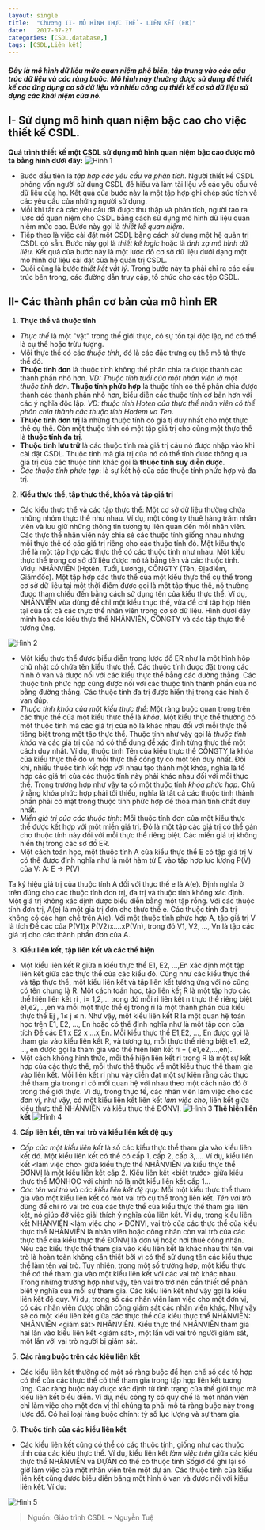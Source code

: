 ```yaml
---
layout: single
title:  "Chương II- MÔ HÌNH THỰC THỂ - LIÊN KẾT (ER)"
date:   2017-07-27
categories: [CSDL,database,]
tags: [CSDL,Liên kết]
---
```


##### Đây là mô hình dữ liệu mức quan niệm phổ biến, tập trung vào các cấu trúc dữ liệu và các ràng buộc. Mô hình này thường được sử dụng để thiết kế các ứng dụng cơ sở dữ liệu và nhiều công cụ thiết kế cơ sở dữ liệu sử dụng các khái niệm của nó.


## I- Sử dụng mô hình quan niệm bậc cao cho việc thiết kế CSDL.

**Quá trình thiết kế một CSDL sử dụng mô hình quan niệm bậc cao được mô tả bằng hình dưới đây:**
![Hình 1](\assets\img\csdl\DLBacCao.PNG)
 * Bước đầu tiên là _tập hợp các yêu cầu và phân tích_. Người thiết kế CSDL phỏng vấn người sử dụng CSDL để hiểu và làm tài liệu về các yêu cầu về dữ liệu của họ. Kết quả của bước này là một tập hợp ghi chép súc tích về các yêu cầu của những người sử dụng.
 * Mỗi khi tất cả các yêu cầu đã được thu thập và phân tích, người tạo ra lược đồ quan niệm cho CSDL bằng cách sử dụng mô hình dữ liệu quan niệm mức cao. Bước này gọi là _thiết kế quan niệm_.
 * Tiếp theo là việc cài đặt một CSDL bằng cách sử dụng một hệ quản trị CSDL có sẵn. Bước này gọi là _thiết kế logic_ hoặc là _ánh xạ mô hình dữ liệu_. Kết quả của bước này là một lược đồ cơ sở dữ liệu dưới dạng một mô hình dữ liệu cài đặt của hệ quản trị CSDL.
 * Cuối cùng là bước _thiết kết vật lý_. Trong bước này ta phải chỉ ra các cấu trúc bên trong, các đường dẫn truy cập, tổ chức cho các tệp CSDL.

## II- Các thành phần cơ bản của mô hình ER

1. **Thực thể và thuộc tính**

 * _Thực thể_ là một "vật" trong thế giới thực, có sự tồn tại độc lập, nó có thể là cụ thể hoặc trừu tượng.
 * Mỗi thực thể có các _thuộc tính_, đó là các đặc trưng cụ thể mô tả thực thể đó.
 * **Thuộc tính đơn** là thuộc tính không thể phân chia ra được thành các thành phần nhỏ hơn. _VD: Thuộc tính tuổi của một nhân viên là một thuộc tính đơn_. **Thuộc tính phức hợp** là thuộc tính có thể phân chia được thành các thành phần nhỏ hơn, biểu diễn các thuộc tính cơ bản hơn với các ý nghĩa độc lập. _VD: thuộc tính Hoten của thực thể nhân viên có thể phân chia thành các thuộc tính Hodem va Ten_.
 * **Thuộc tính đơn trị** là những thuộc tính có giá tị duy nhất cho một thực thể cụ thể. Còn một thuộc tính có một tập giá trị cho cùng một thực thể là **thuộc tính đa trị**.
 * **Thuộc tính lưu trữ** là các thuộc tính mà giá trị cảu nó được nhập vào khi cài đặt CSDL. Thuộc tính mà giá trị của nó có thể tính được thông qua giá trị của các thuộc tính khác gọi là **thuộc tính suy diễn được**.
 * _Các thuộc tính phức tạp_: là sự kết hộ của các thuộc tính phức hợp và đa trị.

2. **Kiểu thực thể, tập thực thể, khóa và tập giá trị**

 * Các kiểu thực thể và các tập thực thể: Một cơ sở dữ liệu thường chứa những nhóm thực thể như nhau. Ví dụ, một công ty thuê hàng trăm nhân viên và lưu giữ những thông tin tương tự liên quan đến mỗi nhân viên. Các thực thể nhân viên này chia sẻ các thuộc tính giống nhau nhưng mỗi thực thể có các giá trị riêng cho các thuộc tính đó. Một kiểu thực thể là một tập hợp các thực thể có các thuộc tính như nhau. Một kiểu thực thể trong cơ sở dữ liệu được mô tả bằng tên và các thuộc tính. Vídụ: NHÂNVIÊN (Họtên, Tuổi, Lương), CÔNGTY (Tên, Địađiểm, Giámđốc). Một tập hợp các thực thể của một kiểu thực thể cụ thể trong cơ sở dữ liệu tại một thời điểm được gọi là một tập thực thể, nó thường được tham chiếu đến bằng cách sử dụng tên của kiểu thực thể. Ví dụ, NHÂNVIÊN vừa dùng để chỉ một kiểu thực thể, vừa để chỉ tập hợp hiện tại của tất cả các thực thể nhân viên trong cơ sở dữ liệu. Hình dưới đây minh họa các kiểu thực thể NHÂNVIÊN, CÔNGTY và các tập thực thể tương ứng.

![Hình 2](\assets\img\csdl\kieuThucThe.PNG)

 * Một kiểu thực thể được biểu diễn trong lược đồ ER như là một hình hôp chữ nhật có chứa tên kiểu thực thể. Các thuộc tính được đặt trong các hình ô van và được nối với các kiểu thực thể bằng các đường thẳng. Các thuộc tính phức hợp cũng được nối với các thuộc tính thành phần của nó bằng đường thẳng. Các thuộc tính đa trị được hiển thị trong các hình ô van đúp.
 * _Thuộc tính khóa của một kiểu thực thể_: Một ràng buộc quan trọng trên các thực thể của một kiểu thực thể là _khóa_. Một kiểu thực thể thường có một thuộc tính mà các giá trị của nó là khác nhau đối với mỗi thực thể tiêng biệt trong một tập thực thể. Thuộc tính như vậy gọi là _thuộc tính khóa_ và các giá trị của nó có thể dung để xác định từng thực thể một cách duy nhất. Ví dụ, thuộc tính Tên của kiểu thực thể CÔNGTY là khóa của kiểu thực thể đó vì mỗi thực thể công ty có một tên duy nhất. Đôi khi, nhiều thuộc tính kết hợp với nhau tạo thành một khóa, nghĩa là tổ hợp các giá trị của các thuộc tính này phải khác nhau đối với mỗi thực thể. Trong trường hợp như vậy ta có một thuộc tính _khóa phức hợp_. Chú ý rằng khóa phức hợp phải tối thiểu, nghĩa là tất cả các thuộc tính thành phần phải có mặt trong thuộc tính phức hợp để thỏa mãn tính chất duy nhất. 
 * _Miền giá trị của các thuộc tính_: Mỗi thuộc tính đơn của một kiểu thực thể được kết hợp với một miền giá trị. Đó là một tập các giá trị có thể gán cho thuộc tính này đối với mỗi thực thể riêng biệt. Các miền giá trị không hiển thị trong các sơ đồ ER.
 * Một cách toán học, một thuộc tính A của kiểu thực thể E có tập giá trị V có thể được định nghĩa như là một hàm từ E vào tập hợp lực lượng P(V) của V: A: E → P(V)

<p>Ta ký hiệu giá trị của thuộc tính A đối với thực thể e là A(e). Định nghĩa ở trên đúng cho các thuộc tính đơn trị, đa trị và thuộc tính không xác định. Một giá trị không xác định được biểu diễn bằng một tập rỗng. Với các thuộc tính đơn trị, A(e) là một giá trị đơn cho thực thể e. Các thuộc tính đa trị không có các hạn chế trên A(e). Với một thuộc tính phức hợp A, tập giá trị V là tích Đề các của P(V1)x P(V2)x….xP(Vn), trong đó V1, V2, …, Vn là tập các giá trị cho các thành phần đơn của A.</p>

3. **Kiểu liên kết, tập liên kết và các thể hiện**

 * Một kiểu liên kết R giữa n kiểu thực thể E1, E2, …,En xác định một tập liên kết giữa các thực thể của các kiểu đó. Cũng như các kiểu thực thể và tập thực thể, một kiểu liên kết và tập liên kết tương ứng với nó cũng có tên chung là R. Một cách toán học, tập liên kết R là một tập hợp các thể hiện liên kết ri , i= 1,2,… trong đó mỗi ri liên kết n thực thể riêng biệt e1,e2,…,en và mỗi một thực thể ej trong ri là một thành phần của kiểu thực thể Ej , 1≤ j ≤ n. Như vậy, một kiểu liên kết R là một quan hệ toán học trên E1, E2, …, En hoặc có thể định nghĩa như là một tập con của tích Đề các E1 x E2 x …x En. Mỗi kiểu thực thể E1,E2, …, En được gọi là tham gia vào kiểu liên kết R, và tương tự, mỗi thực thể riêng biệt e1, e2, …, en được gọi là tham gia vào thể hiện liên kết ri = ( e1,e2,…,en).
 * Một cách không hình thức, mỗi thể hiện liên kết ri trong R là một sự kết hợp của các thực thể, mỗi thực thể thuộc về một kiểu thực thể tham gia vào liên kết. Mỗi liên kết ri như vậy diễn đạt một sự kiện rằng các thực thể tham gia trong ri có mối quan hệ với nhau theo một cách nào đó ở trong thế giới thực. Ví dụ, trong thực tế, các nhân viên làm việc cho các đơn vị, như vậy, có một kiểu liên kết liên kết _làm việc cho_, liên kết giữa kiểu thực thể NHÂNVIÊN và kiểu thực thể ĐƠNVỊ.
![Hình 3](\assets\img\csdl\kieuLienKet.PNG)
       **Thể hiện liên kết**
![Hình 4](\assets\img\csdl\theHienLienKet.PNG)

4. **Cấp liên kết, tên vai trò và kiểu liên kết đệ quy**

 * _Cấp của một kiểu liên kết_ là số các kiểu thực thể tham gia vào kiểu liên kết đó. Một kiểu liên kết có thể có cấp 1, cấp 2, cấp 3,…. Ví dụ, kiểu liên kết <làm việc cho> giữa kiểu thực thể NHÂNVIÊN và kiểu thực thể ĐƠNVỊ là một kiểu liên kết cấp 2. Kiểu liên kết <biết trước> giữa kiểu thực thể MÔNHỌC với chính nó là một kiểu liên kết cấp 1…
 * _Các tên vai trò và các kiểu liên kết đệ quy_: Mỗi một kiểu thực thể tham gia vào một kiểu liên kết có một vai trò cụ thể trong liên kết. _Tên vai trò_ dùng để chỉ rõ vai trò của các thực thể của kiểu thực thể tham gia liên kết, nó giúp đỡ việc giải thích ý nghĩa của liên kết. Ví dụ, trong kiểu liên kết NHÂNVIÊN <làm việc cho > ĐƠNVỊ, vai trò của các thực thể của kiểu thực thể NHÂNVIÊN là nhân viên hoặc công nhân còn vai trò của các thực thể của kiểu thực thể ĐƠNVỊ là đơn vị hoặc nơi thuê công nhân. Nếu các kiểu thực thể tham gia vào kiểu liên kết là khác nhau thì tên vai trò là hoàn toàn không cần thiết bởi vì có thể sử dụng tên các kiểu thực thể làm tên vai trò. Tuy nhiên, trong một số trường hợp, một kiểu thực thể có thể tham gia vào một kiểu liên kết với các vai trò khác nhau. Trong những trường hợp như vậy, tên vai trò trở nên cần thiết để phân biệt ý nghĩa của mỗi sự tham gia. Các kiểu liên kết như vậy gọi là kiểu liên kết đệ quy. Ví dụ, trong số các nhân viên làm việc cho một đơn vị, có các nhân viên được phân công giám sát các nhân viên khác. Như vậy sẽ có một kiểu liên kết giữa các thực thể của kiểu thực thể NHÂNVIÊN: NHÂNVIÊN <giám sát> NHÂNVIÊN. Kiểu thực thể NHÂNVIÊN tham gia hai lần vào kiểu liên kết <giám sát>, một lần với vai trò người giám sát, một lần với vai trò người bị giám sát.

5. **Các ràng buộc trên các kiểu liên kết**

 * Các kiểu liên kết thường có một số ràng buộc để hạn chế số các tổ hợp có thể của các thực thể có thể tham gia trong tập hợp liên kết tương ứng. Các ràng buộc này được xác định từ tình trạng của thế giới thực mà kiểu liên kết biểu diễn. Ví dụ, nếu công ty có quy chế là một nhân viên chỉ làm việc cho một đơn vị thì chúng ta phải mô tả ràng buộc này trong lược đồ. Có hai loại ràng buộc chính: tỷ số lực lượng và sự tham gia.

6. **Thuộc tính của các kiểu liên kết**

 * Các kiểu liên kết cũng có thể có các thuộc tính, giống như các thuộc tính của các kiểu thực thể. Ví dụ, kiểu liên kết _làm việc trên_ giữa các kiểu thực thể NHÂNVIÊN và DỰÁN có thể có thuộc tính Sốgiờ để ghi lại số giờ làm việc của một nhân viên trên một dự án. Các thuộc tính của kiểu liên kết cũng được biểu diễn bằng một hình ô van và được nối với kiểu liên kết. Ví dụ:

![Hình 5](\assets\img\csdl\thuocTinhOfKieuLienKet.PNG)

> Nguồn: Giáo trình CSDL ~ Nguyễn Tuệ